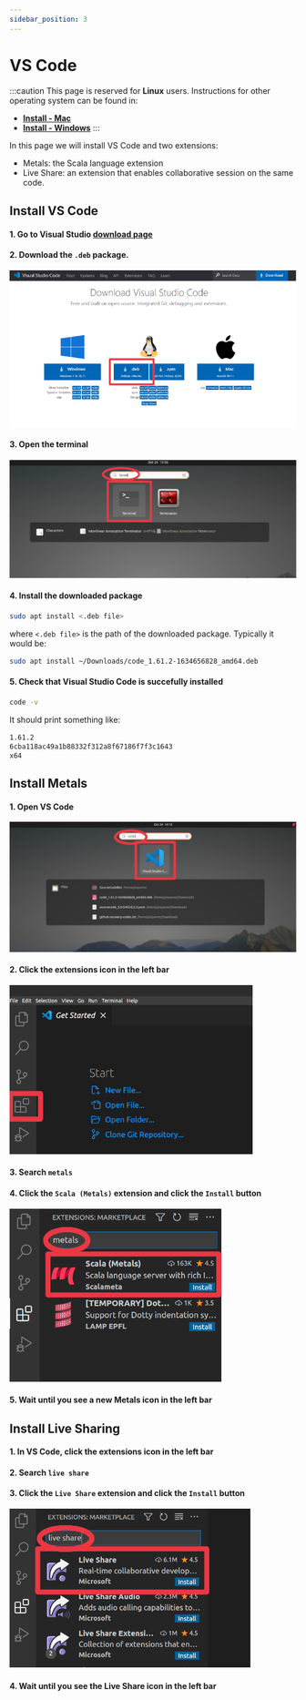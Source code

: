 ```yaml
---
sidebar_position: 3
---
```


# VS Code

:::caution
This page is reserved for **Linux** users. Instructions for other operating system can be found in:
- [**Install - Mac**](../mac/vscode)
- [**Install - Windows**](../windows/vscode)
:::

In this page we will install VS Code and two extensions:
- Metals: the Scala language extension
- Live Share: an extension that enables collaborative session on the same code.

## Install VS Code

#### 1. Go to Visual Studio [download page](https://code.visualstudio.com/Download)
#### 2. Download the `.deb` package.

![Download VS Code](/img/installation/linux/download-vscode.png)

#### 3. Open the terminal

![Open terminal](/img/installation/linux/terminal.png)

#### 4. Install the downloaded package

```bash
sudo apt install <.deb file>
```

where `<.deb file>` is the path of the downloaded package.
Typically it would be:

```bash
sudo apt install ~/Downloads/code_1.61.2-1634656828_amd64.deb
```

#### 5. Check that Visual Studio Code is succefully installed

```bash
code -v
```

It should print something like:
```
1.61.2
6cba118ac49a1b88332f312a8f67186f7f3c1643
x64
```

## Install Metals

#### 1. Open VS Code

![Open VS Code](/img/installation/linux/vscode.png)

#### 2. Click the extensions icon in the left bar

![Open Extensions](/img/installation/linux/vscode-extensions.png)

#### 3. Search `metals`
#### 4. Click the `Scala (Metals)` extension and click the `Install` button

![Install Metals](/img/installation/linux/vscode-metals.png)

#### 5. Wait until you see a new Metals icon in the left bar

## Install Live Sharing

#### 1. In VS Code, click the extensions icon in the left bar
#### 2. Search `live share`
#### 3. Click the `Live Share` extension and click the `Install` button

![Install Live Share](/img/installation/linux/vscode-live-share.png)

#### 4. Wait until you see the Live Share icon in the left bar
